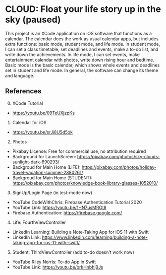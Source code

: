 # CLOUD: Float your life story up in the sky (paused)
This project is an XCode application on iOS software that functions as a calendar. The calendar does the work as usual calendar apps, but includes extra functions: basic mode, student mode, and life mode. In student mode, I can set a class timetable, set deadlines and events, make a to-do list, and write down the achievements. In life mode, I can set events, make entertainment calendar with photos, write down rising hour and bedtime. Basic mode is the basic calendar, which shows whole events and deadlines set in student and life mode. In general, the software can change its theme and language.

## References
0. XCode Tutorial
  * https://youtu.be/09TeUXjzpKs

1. Calendar for iOS
  * https://youtu.be/srJj8U5d5ok

2. Photos
  * Pixabay License: Free for commercial use, no attribution required
  * Background for LaunchScreen: https://pixabay.com/photos/sky-clouds-sunlight-dark-690293/
  * Backgroud for Main Home (LIFE): https://pixabay.com/photos/holiday-travel-vacation-summer-2880261/
  * Backgroud for Main Home (STUDENT): https://pixabay.com/photos/knowledge-book-library-glasses-1052010/

3. SignUp/Login Page (in test-mode now)
  * YouTube CodeWithChris: Firebase Authentication Tutorial 2020
  * YouTube Link: https://youtu.be/1HN7usMROt8
  * Firebase Authentication: https://firebase.google.com/

4. Life: FourthViewController
  * LinkedIn Learning: Building a Note-Taking App for iOS 11 with Swift
  * LinkedIn Link: https://www.linkedin.com/learning/building-a-note-taking-app-for-ios-11-with-swift/

5. Student: ThirdViewController (add to-do doesn't work now)
  * YouTube Riley Norris: To-do App in Swift
  * YouTube Link: https://youtu.be/orkHnbhjBJs
